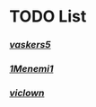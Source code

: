 # TODO List

### [*vaskers5*](https://github.com/vaskers5)

### [*1Menemi1*](https://github.com/1Menemi1)

### [*viclown*](https://github.com/viclown)
